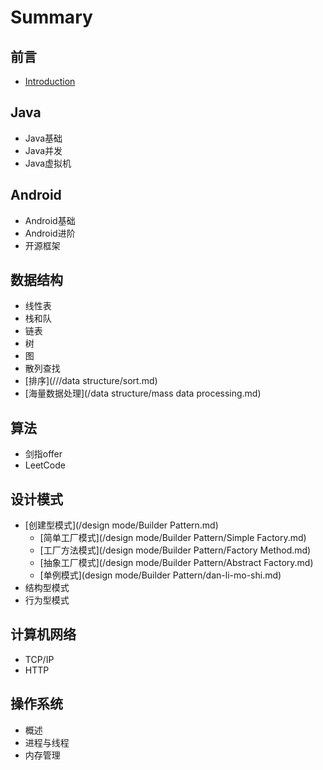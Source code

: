 # Summary

## 前言

* [Introduction](README.md)

## Java

* Java基础
* Java并发
* Java虚拟机

## Android

* Android基础
* Android进阶
* 开源框架

## 数据结构

* 线性表
* 栈和队
* 链表
* 树
* 图
* 散列查找
* [排序](///data structure/sort.md)
* [海量数据处理](/data structure/mass data processing.md)

## 算法

* 剑指offer
* LeetCode

## 设计模式

* [创建型模式](/design mode/Builder Pattern.md)
  * [简单工厂模式](/design mode/Builder Pattern/Simple Factory.md)
  * [工厂方法模式](/design mode/Builder Pattern/Factory Method.md)
  * [抽象工厂模式](/design mode/Builder Pattern/Abstract Factory.md)
  * [单例模式](design mode/Builder Pattern/dan-li-mo-shi.md)
* 结构型模式
* 行为型模式

## 计算机网络

* TCP/IP
* HTTP

## 操作系统

* 概述
* 进程与线程
* 内存管理

